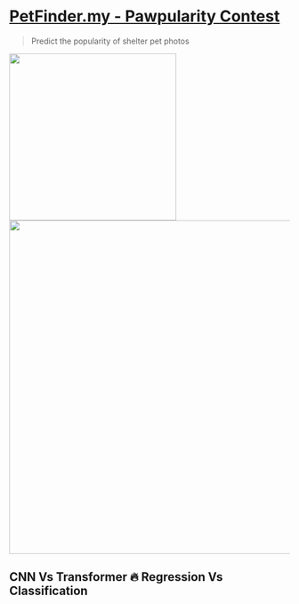 # [PetFinder.my - Pawpularity Contest](https://www.kaggle.com/c/petfinder-pawpularity-score)
> Predict the popularity of shelter pet photos

<img src="https://user-images.githubusercontent.com/36858976/137309662-8670e854-8736-4393-b2a7-a5d545f63da5.png" width=300>

<img src="https://www.petfinder.my/images/cuteness_meter.jpg" width=600>


## CNN Vs Transformer 🔥 Regression Vs Classification

